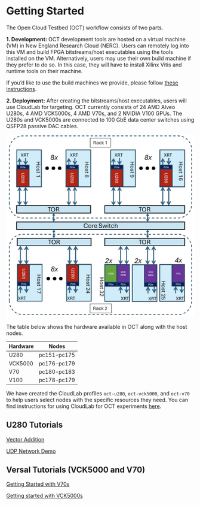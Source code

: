 # Getting Started

The Open Cloud Testbed (OCT) workflow consists of two parts.

**1. Development:** 
OCT development tools are hosted on a virtual machine (VM) in New England Research Cloud (NERC). Users can remotely log into this VM and build FPGA bitstreams/host executables using the tools installed on the VM. Alternatively, users may use their own build machine if they prefer to do so. In this case, they will have to install Xilinx Vitis and runtime tools on their machine.

If you’d like to use the build machines we provide, please follow [these instructions](https://github.com/OCT-FPGA/OCT-Tutorials/blob/master/nercsetup/nerc-vm-guide.md#nerc-vm-user-guide).

**2. Deployment:**
After creating the bitstreams/host executables, users will use CloudLab for targeting. OCT currently consists of 24 AMD Alveo U280s, 4 AMD VCK5000s, 4 AMD V70s, and 2 NVIDIA V100 GPUs. The U280s and VCK5000s are connected to 100 GbE data center switches using QSFP28 passive DAC cables. 

![plot](images/oct-arch.jpg)

The table below shows the hardware available in OCT along with the host nodes.

| Hardware | Nodes          |
|----------|----------------|
| U280     | pc151-pc175    |
| VCK5000  | pc176-pc179    |
| V70      | pc180-pc183    |
| V100     | pc178-pc179    |

We have created the CloudLab profiles ```oct-u280```, ```oct-vck5000```, and ```oct-v70``` to help users select nodes with the specific resources they need. You can find instructions for using CloudLab for OCT experiments [here](https://github.com/OCT-FPGA/OCT-Tutorials/tree/master/cloudlab-setup).

## U280 Tutorials

[Vector Addition](https://github.com/OCT-FPGA/Vitis-Tutorials-U280/tree/2022.2/VitisAccelHelloWorld)

[UDP Network Demo](https://github.com/OCT-FPGA/udp-network-demo)

## Versal Tutorials (VCK5000 and V70)

[Getting Started with V70s](https://github.com/OCT-FPGA/versal-tutorials/blob/main/v70-getting-started.md)

[Getting started with VCK5000s](https://github.com/OCT-FPGA/versal-tutorials/blob/main/vck5000-getting-started.md)
